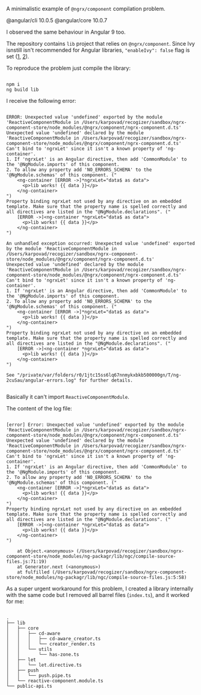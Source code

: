 A minimalistic example of `@ngrx/component` compilation problem.

@angular/cli 10.0.5
@angular/core 10.0.7

I observed the same behaviour in Angular 9 too.

The repository contains `lib` project that relies on `@ngrx/component`. Since Ivy isnstill isn't recommended for Angular libraries, `"enableIvy": false` flag is set ([1](https://github.com/cherurg/ngrx-component-compilation-bug/blob/master/projects/lib/tsconfig.lib.json#L15), [2](https://github.com/cherurg/ngrx-component-compilation-bug/blob/master/projects/lib/tsconfig.lib.prod.json#L4)). 

To reproduce the problem just compile the library:

```

npm i
ng build lib

```

I receive the following error:

```

ERROR: Unexpected value 'undefined' exported by the module 'ReactiveComponentModule in /Users/karpovad/recogizer/sandbox/ngrx-component-store/node_modules/@ngrx/component/ngrx-component.d.ts'
Unexpected value 'undefined' declared by the module 'ReactiveComponentModule in /Users/karpovad/recogizer/sandbox/ngrx-component-store/node_modules/@ngrx/component/ngrx-component.d.ts'
Can't bind to 'ngrxLet' since it isn't a known property of 'ng-container'.
1. If 'ngrxLet' is an Angular directive, then add 'CommonModule' to the '@NgModule.imports' of this component.
2. To allow any property add 'NO_ERRORS_SCHEMA' to the '@NgModule.schemas' of this component. ("
    <ng-container [ERROR ->]*ngrxLet="data$ as data">
      <p>lib works! {{ data }}</p>
    </ng-container>
")
Property binding ngrxLet not used by any directive on an embedded template. Make sure that the property name is spelled correctly and all directives are listed in the "@NgModule.declarations". ("
    [ERROR ->]<ng-container *ngrxLet="data$ as data">
      <p>lib works! {{ data }}</p>
    </ng-container>
")

An unhandled exception occurred: Unexpected value 'undefined' exported by the module 'ReactiveComponentModule in /Users/karpovad/recogizer/sandbox/ngrx-component-store/node_modules/@ngrx/component/ngrx-component.d.ts'
Unexpected value 'undefined' declared by the module 'ReactiveComponentModule in /Users/karpovad/recogizer/sandbox/ngrx-component-store/node_modules/@ngrx/component/ngrx-component.d.ts'
Can't bind to 'ngrxLet' since it isn't a known property of 'ng-container'.
1. If 'ngrxLet' is an Angular directive, then add 'CommonModule' to the '@NgModule.imports' of this component.
2. To allow any property add 'NO_ERRORS_SCHEMA' to the '@NgModule.schemas' of this component. ("
    <ng-container [ERROR ->]*ngrxLet="data$ as data">
      <p>lib works! {{ data }}</p>
    </ng-container>
")
Property binding ngrxLet not used by any directive on an embedded template. Make sure that the property name is spelled correctly and all directives are listed in the "@NgModule.declarations". ("
    [ERROR ->]<ng-container *ngrxLet="data$ as data">
      <p>lib works! {{ data }}</p>
    </ng-container>
")

See "/private/var/folders/r0/1jtc15ss6lq67nnmykxbkb500000gn/T/ng-2cuSau/angular-errors.log" for further details.


```

Basically it can't import `ReactiveComponentModule`. 

The content of the log file:

```

[error] Error: Unexpected value 'undefined' exported by the module 'ReactiveComponentModule in /Users/karpovad/recogizer/sandbox/ngrx-component-store/node_modules/@ngrx/component/ngrx-component.d.ts'
Unexpected value 'undefined' declared by the module 'ReactiveComponentModule in /Users/karpovad/recogizer/sandbox/ngrx-component-store/node_modules/@ngrx/component/ngrx-component.d.ts'
Can't bind to 'ngrxLet' since it isn't a known property of 'ng-container'.
1. If 'ngrxLet' is an Angular directive, then add 'CommonModule' to the '@NgModule.imports' of this component.
2. To allow any property add 'NO_ERRORS_SCHEMA' to the '@NgModule.schemas' of this component. ("
    <ng-container [ERROR ->]*ngrxLet="data$ as data">
      <p>lib works! {{ data }}</p>
    </ng-container>
")
Property binding ngrxLet not used by any directive on an embedded template. Make sure that the property name is spelled correctly and all directives are listed in the "@NgModule.declarations". ("
    [ERROR ->]<ng-container *ngrxLet="data$ as data">
      <p>lib works! {{ data }}</p>
    </ng-container>
")

    at Object.<anonymous> (/Users/karpovad/recogizer/sandbox/ngrx-component-store/node_modules/ng-packagr/lib/ngc/compile-source-files.js:71:19)
    at Generator.next (<anonymous>)
    at fulfilled (/Users/karpovad/recogizer/sandbox/ngrx-component-store/node_modules/ng-packagr/lib/ngc/compile-source-files.js:5:58)

```

As a super urgent workaround for this problem, I created a library internally with the same code but I removed all barrel files (`index.ts`), and it worked for me:

```

.
├── lib
│   ├── core
│   │   ├── cd-aware
│   │   │   ├── cd-aware_creator.ts
│   │   │   └── creator_render.ts
│   │   └── utils
│   │       └── has-zone.ts
│   ├── let
│   │   └── let.directive.ts
│   ├── push
│   │   └── push.pipe.ts
│   └── reactive-component.module.ts
└── public-api.ts

```

